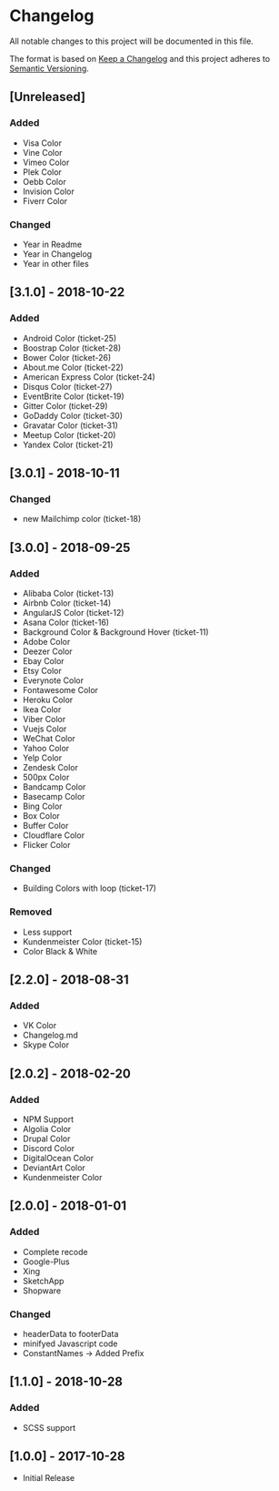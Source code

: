 # Changelog
All notable changes to this project will be documented in this file.

The format is based on [Keep a Changelog](http://keepachangelog.com/en/1.0.0/)
and this project adheres to [Semantic Versioning](http://semver.org/spec/v2.0.0.html).

## [Unreleased]
### Added
- Visa Color
- Vine Color
- Vimeo Color
- Plek Color
- Oebb Color
- Invision Color
- Fiverr Color

### Changed
- Year in Readme
- Year in Changelog
- Year in other files

## [3.1.0] - 2018-10-22
### Added
- Android Color (ticket-25)
- Boostrap Color (ticket-28)
- Bower Color (ticket-26)
- About.me Color (ticket-22)
- American Express Color (ticket-24)
- Disqus Color (ticket-27)
- EventBrite Color (ticket-19)
- Gitter Color (ticket-29)
- GoDaddy Color (ticket-30)
- Gravatar Color (ticket-31)
- Meetup Color (ticket-20)
- Yandex Color (ticket-21)

## [3.0.1] - 2018-10-11
### Changed
- new Mailchimp color (ticket-18)

## [3.0.0] - 2018-09-25
### Added
- Alibaba Color (ticket-13)
- Airbnb Color (ticket-14)
- AngularJS Color (ticket-12)
- Asana Color (ticket-16)
- Background Color & Background Hover (ticket-11)
- Adobe Color
- Deezer Color
- Ebay Color
- Etsy Color
- Everynote Color
- Fontawesome Color
- Heroku Color
- Ikea Color
- Viber Color
- Vuejs Color
- WeChat Color
- Yahoo Color
- Yelp Color
- Zendesk Color
- 500px Color
- Bandcamp Color
- Basecamp Color
- Bing Color
- Box Color
- Buffer Color
- Cloudflare Color
- Flicker Color

### Changed
- Building Colors with loop (ticket-17)

### Removed
- Less support
- Kundenmeister Color (ticket-15)
- Color Black & White

## [2.2.0] - 2018-08-31
### Added
- VK Color
- Changelog.md
- Skype Color

## [2.0.2] - 2018-02-20
### Added
- NPM Support
- Algolia Color
- Drupal Color
- Discord Color
- DigitalOcean Color
- DeviantArt Color
- Kundenmeister Color

## [2.0.0] - 2018-01-01
### Added
- Complete recode
- Google-Plus
- Xing
- SketchApp
- Shopware

### Changed
- headerData to footerData   
- minifyed Javascript code
- ConstantNames -> Added Prefix

## [1.1.0] - 2018-10-28
### Added
- SCSS support

## [1.0.0] - 2017-10-28
- Initial Release
